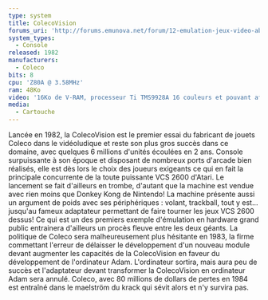 ```yaml
---
type: system
title: ColecoVision
forums_uri: 'http://forums.emunova.net/forum/12-emulation-jeux-video-abandonware/'
system_types: 
  - Console
released: 1982
manufacturers: 
  - Coleco
bits: 8
cpu: 'Z80A @ 3.58MHz'
ram: 48Ko
video: '16Ko de V-RAM, processeur Ti TMS9928A 16 couleurs et pouvant afficher 32 sprites simultanément. Résolution d''image : 256x192'
media:
  - Cartouche
---
```

Lancée en 1982, la ColecoVision est le premier essai du fabricant de jouets Coleco dans le vidéoludique et reste son plus gros succès dans ce domaine, avec quelques 6 millions d'unités écoulées en 2 ans. Console surpuissante à son époque et disposant de nombreux ports d'arcade bien réalisés, elle est dès lors le choix des joueurs exigeants ce qui en fait la principale concurrente de la toute puissante VCS 2600 d'Atari. Le lancement se fait d'ailleurs en trombe, d'autant que la machine est vendue avec rien moins que Donkey Kong de Nintendo! La machine présente aussi un argument de poids avec ses périphériques : volant, trackball, tout y est... jusqu'au fameux adaptateur permettant de faire tourner les jeux VCS 2600 dessus! Ce qui est un des premiers exemple d'émulation en hardware grand public entrainera d'ailleurs un procès fleuve entre les deux géants. La politique de Coleco sera malheureusement plus hésitante en 1983, la firme commettant l'erreur de délaisser le développement d'un nouveau module devant augmenter les capacités de la ColecoVision en faveur du développement de l'ordinateur Adam. L'ordinateur sortira, mais aura peu de succès et l'adaptateur devant transformer la ColecoVision en ordinateur Adam sera annulé. Coleco, avec 80 millions de dollars de pertes en 1984 est entraîné dans le maelström du krack qui sévit alors et n'y survira pas.